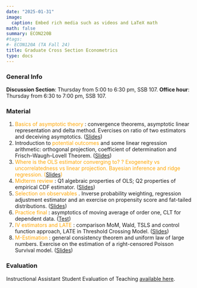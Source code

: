 ```yaml
---
date: "2025-01-31"
image:
  caption: Embed rich media such as videos and LaTeX math
math: false
summary: ECON220B
#tags:
#- ECON120A (TA Fall 24)
title: Graduate Cross Section Econometrics
type: docs
---
```

### General Info
__Discussion Section__: Thursday from 5:00 to 6:30 pm, SSB 107. __Office hour__: Thursday from 6:30 to 7:00 pm, SSB 107. 

### Material 
1. <span style="color: orange;"> Basics of asymptotic theory </span>: convergence theorems, asymptotic linear representation and delta method. Evercises on ratio of two estimators and deceiving asymptotics. ([Slides](https://lapobini.github.io/discussion/ECON220B_winter25/ds1.pdf))
2. Introduction to <span style="color: orange;"> potential outcomes </span> and some linear regression arithmetic: orthogonal projection, coefficient of determination and Frisch–Waugh–Lovell Theorem. ([Slides](https://lapobini.github.io/discussion/ECON220B_winter25/ds2.pdf))
3. <span style="color: orange;"> Where is the OLS estimator converging to? ? Exogeneity vs uncorrelatedness vs linear projection. Bayesian inference and ridge regression. ([Slides](https://lapobini.github.io/discussion/ECON220B_winter25/ds3.pdf))
4. <span style="color: orange;"> Midterm review </span>: Q1 algebraic properties of OLS; Q2 properties of empirical CDF estimator. ([Slides](https://lapobini.github.io/discussion/ECON220B_winter25/ds4_annotated.pdf))
5. <span style="color: orange;"> Selection on observables </span>. Inverse probability weighting, regression adjustment estimator and an exercise on propensity score and fat-tailed distributions. ([Slides](https://lapobini.github.io/discussion/ECON220B_winter25/ds5.pdf))
6. <span style="color: orange;"> Practice final </span>: asymptotics of moving average of order one, CLT for dependent data. ([Test](https://lapobini.github.io/discussion/ECON220B_winter25/MockExam.pdf))
7. <span style="color: orange;"> IV estimators and LATE </span>: comparison MoM, Wald, TSLS and control function approach, LATE in Threshold Crossing Model. ([Slides](https://lapobini.github.io/discussion/ECON220B_winter25/ds7_8.pdf))
8. <span style="color: orange;"> M-Estimation </span>: general consistency theorem and uniform law of large numbers. Exercise on the estimation of a right-censored Poisson Survival model. ([Slides](https://lapobini.github.io/discussion/ECON220B_winter25/ds9.pdf))

### Evaluation 
Instructional Assistant Student Evaluation of Teaching [available here](https://lapobini.github.io/discussion/ECON220B_winter25/220B_evaluation_2025.pdf).